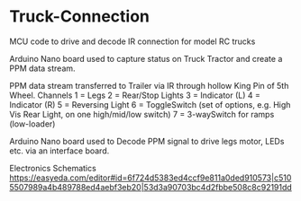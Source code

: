 # Truck-Connection
MCU code to drive and decode IR connection for model RC trucks

Arduino Nano board used to capture status on Truck Tractor
and create a PPM data stream.

PPM data stream transferred to Trailer via IR through hollow King Pin of 5th Wheel.
Channels
			1 = Legs
			2 = Rear/Stop Lights
			3 = Indicator (L)
			4 = Indicator (R)
			5 = Reversing Light
			6 = ToggleSwitch (set of options, e.g. High Vis Rear Light, on one high/mid/low switch)
			7 = 3-waySwitch for ramps (low-loader)

Arduino Nano board used to Decode PPM signal to drive legs motor, LEDs etc. via an interface board.



Electronics Schematics
https://easyeda.com/editor#id=6f724d5383ed4ccf9e811a0ded910573|c5105507989a4b489788ed4aebf3eb20|53d3a90703bc4d2fbbe508c8c92191dd


